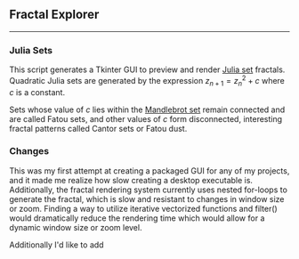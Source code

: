 ## Fractal Explorer
*****

### Julia Sets

This script generates a Tkinter GUI to preview and render [Julia set](http://mathworld.wolfram.com/JuliaSet.html) fractals. Quadratic Julia sets are generated by the expression
$z_{n+1} = z_{n}^{2} +c$
where _c_ is a constant.

Sets whose value of _c_ lies within the [Mandlebrot set](http://mathworld.wolfram.com/MandelbrotSet.html) remain connected and are called Fatou sets, and other values of _c_ form disconnected, interesting fractal patterns called Cantor sets or Fatou dust.

### Changes

This was my first attempt at creating a packaged GUI for any of my projects, and it made me realize how slow creating a desktop executable is. Additionally, the fractal rendering system currently uses nested for-loops to generate the fractal, which is slow and resistant to changes in window size or zoom. Finding a way to utilize iterative vectorized functions and filter() would dramatically reduce the rendering time which would allow for a dynamic window size or zoom level.

Additionally I'd like to add
